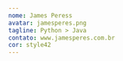 ```yaml
---
nome: James Peress
avatar: jamesperes.png
tagline: Python > Java
contato: www.jamesperes.com.br
cor: style42
---
```

